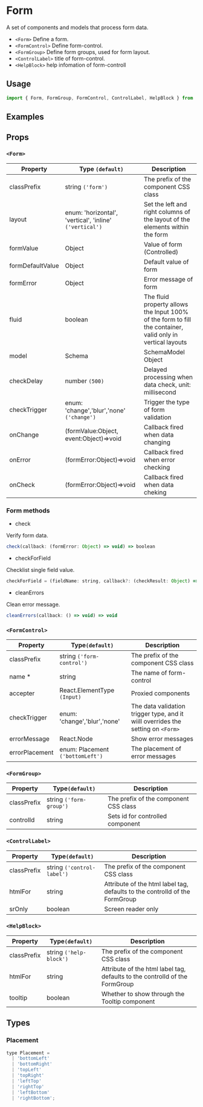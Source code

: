 # Form

A set of components and models that process form data.

* `<Form>` Define a form.
* `<FormControl>` Define form-control.
* `<FormGroup>` Define form groups, used for form layout.
* `<ControlLabel>` title of form-control.
* `<HelpBlock>` help infomation of form-controll

## Usage

```js
import { Form, FormGroup, FormControl, ControlLabel, HelpBlock } from 'rsuite';
```

## Examples

<!--{demo}-->

## Props

### `<Form>`

| Property         | Type `(default)`                                        | Description                                                                                                |
| ---------------- | ------------------------------------------------------- | ---------------------------------------------------------------------------------------------------------- |
| classPrefix      | string `('form')`                                       | The prefix of the component CSS class                                                                      |
| layout           | enum: 'horizontal', 'vertical', 'inline' `('vertical')` | Set the left and right columns of the layout of the elements within the form                               |
| formValue        | Object                                                  | Value of form (Controlled)                                                                                 |
| formDefaultValue | Object                                                  | Default value of form                                                                                      |
| formError        | Object                                                  | Error message of form                                                                                      |
| fluid            | boolean                                                 | The fluid property allows the Input 100% of the form to fill the container, valid only in vertical layouts |
| model            | Schema                                                  | SchemaModel Object                                                                                         |
| checkDelay       | number `(500)`                                          | Delayed processing when data check, unit: millisecond                                                      |
| checkTrigger     | enum: 'change','blur','none' `('change')`               | Trigger the type of form validation                                                                        |
| onChange         | (formValue:Object, event:Object)=>void                  | Callback fired when data changing                                                                          |
| onError          | (formError:Object)=>void                                | Callback fired when error checking                                                                         |
| onCheck          | (formError:Object)=>void                                | Callback fired when data cheking                                                                           |


### Form methods

-  check

Verify form data.

```js
check(callback: (formError: Object) => void) => boolean
```

-  checkForField

Checklist single field value.

```js
checkForField = (fieldName: string, callback?: (checkResult: Object) => void) => boolean
```

-  cleanErrors

Clean error message.

```js
cleanErrors(callback: () => void) => void
```


### `<FormControl>`

| Property       | Type`(default)`                  | Description                                                                      |
| -------------- | -------------------------------- | -------------------------------------------------------------------------------- |
| classPrefix    | string `('form-control')`        | The prefix of the component CSS class                                            |
| name \*        | string                           | The name of form-control                                                         |
| accepter       | React.ElementType `(Input)`      | Proxied components                                                               |
| checkTrigger   | enum: 'change','blur','none'     | The data validation trigger type, and it wiill overrides the setting on `<Form>` |
| errorMessage   | React.Node                       | Show error messages                                                              |
| errorPlacement | enum: Placement `('bottomLeft')` | The placement of error messages                                                  |

### `<FormGroup>`

| Property    | Type`(default)`         | Description                           |
| ----------- | ----------------------- | ------------------------------------- |
| classPrefix | string `('form-group')` | The prefix of the component CSS class |
| controlId   | string                  | Sets id for controlled component      |

### `<ControlLabel>`

| Property    | Type`(default)`            | Description                                                                 |
| ----------- | -------------------------- | --------------------------------------------------------------------------- |
| classPrefix | string `('control-label')` | The prefix of the component CSS class                                       |
| htmlFor     | string                     | Attribute of the html label tag, defaults to the controlId of the FormGroup |
| srOnly      | boolean                    | Screen reader only                                                          |

### `<HelpBlock>`

| Property    | Type`(default)`         | Description                                                                 |
| ----------- | ----------------------- | --------------------------------------------------------------------------- |
| classPrefix | string `('help-block')` | The prefix of the component CSS class                                       |
| htmlFor     | string                  | Attribute of the html label tag, defaults to the controlId of the FormGroup |
| tooltip     | boolean                 | Whether to show through the Tooltip component                               |

## Types

### Placement

```js
type Placement =
  | 'bottomLeft'
  | 'bottomRight'
  | 'topLeft'
  | 'topRight'
  | 'leftTop'
  | 'rightTop'
  | 'leftBottom'
  | 'rightBottom';
```
